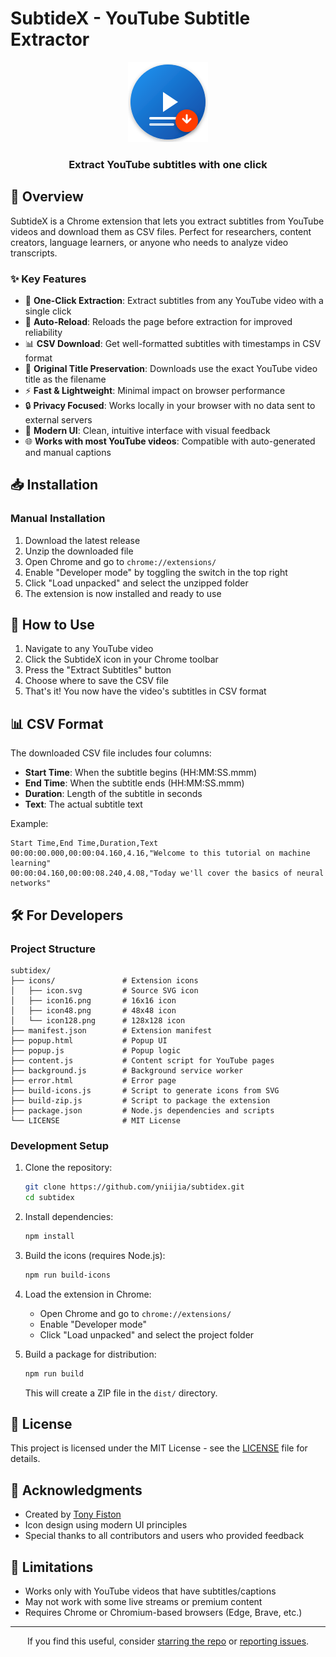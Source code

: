 # SubtideX - YouTube Subtitle Extractor

<div align="center">
  <img src="icons/icon128.png" alt="SubtideX Logo" width="128" height="128">
  <h3>Extract YouTube subtitles with one click</h3>
</div>

## 🌊 Overview

SubtideX is a Chrome extension that lets you extract subtitles from YouTube videos and download them as CSV files. Perfect for researchers, content creators, language learners, or anyone who needs to analyze video transcripts.

### ✨ Key Features

- 🎯 **One-Click Extraction**: Extract subtitles from any YouTube video with a single click
- 🔄 **Auto-Reload**: Reloads the page before extraction for improved reliability
- 📊 **CSV Download**: Get well-formatted subtitles with timestamps in CSV format
- 📝 **Original Title Preservation**: Downloads use the exact YouTube video title as the filename
- ⚡ **Fast & Lightweight**: Minimal impact on browser performance
- 🔒 **Privacy Focused**: Works locally in your browser with no data sent to external servers
- 🎨 **Modern UI**: Clean, intuitive interface with visual feedback
- 🌐 **Works with most YouTube videos**: Compatible with auto-generated and manual captions

## 📥 Installation

### Manual Installation

1. Download the latest release
2. Unzip the downloaded file
3. Open Chrome and go to `chrome://extensions/`
4. Enable "Developer mode" by toggling the switch in the top right
5. Click "Load unpacked" and select the unzipped folder
6. The extension is now installed and ready to use

## 🚀 How to Use

1. Navigate to any YouTube video
2. Click the SubtideX icon in your Chrome toolbar
3. Press the "Extract Subtitles" button
4. Choose where to save the CSV file
5. That's it! You now have the video's subtitles in CSV format

## 📊 CSV Format

The downloaded CSV file includes four columns:

- **Start Time**: When the subtitle begins (HH:MM:SS.mmm)
- **End Time**: When the subtitle ends (HH:MM:SS.mmm)
- **Duration**: Length of the subtitle in seconds
- **Text**: The actual subtitle text

Example:
```csv
Start Time,End Time,Duration,Text
00:00:00.000,00:00:04.160,4.16,"Welcome to this tutorial on machine learning"
00:00:04.160,00:00:08.240,4.08,"Today we'll cover the basics of neural networks"
```

## 🛠️ For Developers

### Project Structure

```
subtidex/
├── icons/               # Extension icons
│   ├── icon.svg         # Source SVG icon
│   ├── icon16.png       # 16x16 icon
│   ├── icon48.png       # 48x48 icon
│   └── icon128.png      # 128x128 icon
├── manifest.json        # Extension manifest
├── popup.html           # Popup UI
├── popup.js             # Popup logic
├── content.js           # Content script for YouTube pages
├── background.js        # Background service worker
├── error.html           # Error page
├── build-icons.js       # Script to generate icons from SVG
├── build-zip.js         # Script to package the extension
├── package.json         # Node.js dependencies and scripts
└── LICENSE              # MIT License
```

### Development Setup

1. Clone the repository:
   ```bash
   git clone https://github.com/yniijia/subtidex.git
   cd subtidex
   ```

2. Install dependencies:
   ```bash
   npm install
   ```

3. Build the icons (requires Node.js):
   ```bash
   npm run build-icons
   ```

4. Load the extension in Chrome:
   - Open Chrome and go to `chrome://extensions/`
   - Enable "Developer mode"
   - Click "Load unpacked" and select the project folder

5. Build a package for distribution:
   ```bash
   npm run build
   ```
   This will create a ZIP file in the `dist/` directory.

## 📝 License

This project is licensed under the MIT License - see the [LICENSE](LICENSE) file for details.

## 🙏 Acknowledgments

- Created by [Tony Fiston](https://github.com/yniijia)
- Icon design using modern UI principles
- Special thanks to all contributors and users who provided feedback

## 🔄 Limitations

- Works only with YouTube videos that have subtitles/captions
- May not work with some live streams or premium content
- Requires Chrome or Chromium-based browsers (Edge, Brave, etc.)

---

<div align="center">
  <p>If you find this useful, consider <a href="https://github.com/yniijia/subtidex">starring the repo</a> or <a href="https://github.com/yniijia/subtidex/issues">reporting issues</a>.</p>
</div> 